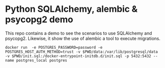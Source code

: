 # Python SQLAlchemy, alembic & psycopg2 demo

This repo contains a demo to see the scenarios to use SQLAlchemy and psycopg2. Likewise, it show the use of alembic a tool to execute migrations. 

``docker run  -e POSTGRES_PASSWORD=password -e POSTGRES_HOST_AUTH_METHOD=trust -v $PWD/data:/var/lib/postgresql/data -v $PWD/init.sql:/docker-entrypoint-initdb.d/init.sql -p 5432:5432 --name postgres_local postgres``
